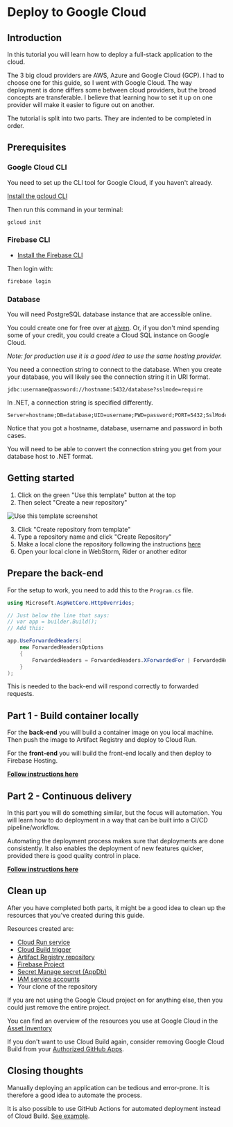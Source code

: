 # Deploy to Google Cloud

## Introduction

In this tutorial you will learn how to deploy a full-stack application to the
cloud.

The 3 big cloud providers are AWS, Azure and Google Cloud (GCP).
I had to choose one for this guide, so I went with Google Cloud.
The way deployment is done differs some between cloud providers, but the
broad concepts are transferable.
I believe that learning how to set it up on one provider will make it easier to
figure out on another.

The tutorial is split into two parts.
They are indented to be completed in order.

## Prerequisites

### Google Cloud CLI

You need to set up the CLI tool for Google Cloud, if you haven't already.

[Install the gcloud CLI](https://cloud.google.com/sdk/docs/install)

Then run this command in your terminal:

```sh
gcloud init
```

### Firebase CLI

- [Install the Firebase CLI](https://firebase.google.com/docs/cli/#install_the_firebase_cli)

Then login with:

```sh
firebase login
```

### Database

You will need PostgreSQL database instance that are accessible online.

You could create one for free over at [aiven](https://aiven.io/).
Or, if you don't mind spending some of your credit, you could create a Cloud SQL
instance on Google Cloud.

_Note: for production use it is a good idea to use the same hosting provider._

You need a connection string to connect to the database.
When you create your database, you will likely see the connection string it in
URI format.

```
jdbc:username@password://hostname:5432/database?sslmode=require
```

In .NET, a connection string is specified differently.

```
Server=hostname;DB=database;UID=username;PWD=password;PORT=5432;SslMode=require
```

Notice that you got a hostname, database, username and password in both cases.

You will need to be able to convert the connection string you get from your
database host to .NET format.

## Getting started

1. Click on the green "Use this template" button at the top
2. Then select "Create a new repository"

![Use this template screenshot](https://docs.github.com/assets/cb-76823/mw-1440/images/help/repository/use-this-template-button.webp)

3. Click "Create repository from template"
4. Type a repository name and click "Create Repository"
5. Make a local clone the repository following the instructions [here](https://docs.github.com/en/repositories/creating-and-managing-repositories/cloning-a-repository)
6. Open your local clone in WebStorm, Rider or another editor

## Prepare the back-end

For the setup to work, you need to add this to the `Program.cs` file.

```cs
using Microsoft.AspNetCore.HttpOverrides;

// Just below the line that says:
// var app = builder.Build();
// Add this:

app.UseForwardedHeaders(
    new ForwardedHeadersOptions
    {
        ForwardedHeaders = ForwardedHeaders.XForwardedFor | ForwardedHeaders.XForwardedProto
    }
);
```

This is needed to the back-end will respond correctly to forwarded requests.

## Part 1 - Build container locally

For the **back-end** you will build a container image on you local machine.
Then push the image to Artifact Registry and deploy to Cloud Run.

For the **front-end** you will build the front-end locally and then deploy to
Firebase Hosting.

**[Follow instructions here](./docs/local.md)**

## Part 2 - Continuous delivery

In this part you will do something similar, but the focus will automation.
You will learn how to do deployment in a way that can be built into a CI/CD
pipeline/workflow.

Automating the deployment process makes sure that deployments are done
consistently.
It also enables the deployment of new features quicker, provided there is good
quality control in place.

**[Follow instructions here](./docs/cd.md)**

## Clean up

After you have completed both parts, it might be a good idea to clean up the
resources that you've created during this guide.

Resources created are:

- [Cloud Run service](https://console.cloud.google.com/run)
- [Cloud Build trigger](https://console.cloud.google.com/cloud-build/triggers)
- [Artifact Registry repository](https://console.cloud.google.com/artifacts)
- [Firebase Project](https://console.firebase.google.com/)
- [Secret Manage secret (AppDb)](https://console.cloud.google.com/security/secret-manager)
- [IAM service accounts](https://console.cloud.google.com/iam-admin/serviceaccounts)
- Your clone of the repository

If you are not using the Google Cloud project on for anything else, then you
could just remove the entire project.

You can find an overview of the resources you use at Google Cloud in the [Asset Inventory](https://console.cloud.google.com/iam-admin/asset-inventory/dashboard)

If you don't want to use Cloud Build again, consider removing Google Cloud
Build from your [Authorized GitHub
Apps](https://github.com/settings/apps/authorizations).

## Closing thoughts

Manually deploying an application can be tedious and error-prone.
It is therefore a good idea to automate the process.

It is also possible to use GitHub Actions for automated deployment instead of Cloud Build.
[See example](https://github.com/google-github-actions/example-workflows/blob/main/workflows/deploy-cloudrun/cloudrun-docker.yml).
